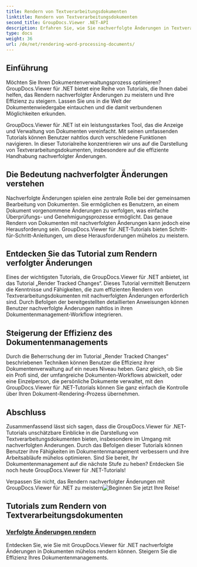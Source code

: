 ```yaml
---
title: Rendern von Textverarbeitungsdokumenten
linktitle: Rendern von Textverarbeitungsdokumenten
second_title: GroupDocs.Viewer .NET-API
description: Erfahren Sie, wie Sie nachverfolgte Änderungen in Textverarbeitungsdokumenten mit GroupDocs.Viewer für .NET effizient rendern. Verbessern Sie Ihre Fähigkeiten im Dokumentenmanagement.
type: docs
weight: 36
url: /de/net/rendering-word-processing-documents/
---
```


## Einführung

Möchten Sie Ihren Dokumentenverwaltungsprozess optimieren? GroupDocs.Viewer für .NET bietet eine Reihe von Tutorials, die Ihnen dabei helfen, das Rendern nachverfolgter Änderungen zu meistern und Ihre Effizienz zu steigern. Lassen Sie uns in die Welt der Dokumentenwiedergabe eintauchen und die damit verbundenen Möglichkeiten erkunden.

GroupDocs.Viewer für .NET ist ein leistungsstarkes Tool, das die Anzeige und Verwaltung von Dokumenten vereinfacht. Mit seinen umfassenden Tutorials können Benutzer nahtlos durch verschiedene Funktionen navigieren. In dieser Tutorialreihe konzentrieren wir uns auf die Darstellung von Textverarbeitungsdokumenten, insbesondere auf die effiziente Handhabung nachverfolgter Änderungen.

## Die Bedeutung nachverfolgter Änderungen verstehen

Nachverfolgte Änderungen spielen eine zentrale Rolle bei der gemeinsamen Bearbeitung von Dokumenten. Sie ermöglichen es Benutzern, an einem Dokument vorgenommene Änderungen zu verfolgen, was einfache Überprüfungs- und Genehmigungsprozesse ermöglicht. Das genaue Rendern von Dokumenten mit nachverfolgten Änderungen kann jedoch eine Herausforderung sein. GroupDocs.Viewer für .NET-Tutorials bieten Schritt-für-Schritt-Anleitungen, um diese Herausforderungen mühelos zu meistern.

## Entdecken Sie das Tutorial zum Rendern verfolgter Änderungen

Eines der wichtigsten Tutorials, die GroupDocs.Viewer für .NET anbietet, ist das Tutorial „Render Tracked Changes“. Dieses Tutorial vermittelt Benutzern die Kenntnisse und Fähigkeiten, die zum effizienten Rendern von Textverarbeitungsdokumenten mit nachverfolgten Änderungen erforderlich sind. Durch Befolgen der bereitgestellten detaillierten Anweisungen können Benutzer nachverfolgte Änderungen nahtlos in ihren Dokumentenmanagement-Workflow integrieren.

## Steigerung der Effizienz des Dokumentenmanagements

Durch die Beherrschung der im Tutorial „Render Tracked Changes“ beschriebenen Techniken können Benutzer die Effizienz ihrer Dokumentenverwaltung auf ein neues Niveau heben. Ganz gleich, ob Sie ein Profi sind, der umfangreiche Dokumenten-Workflows abwickelt, oder eine Einzelperson, die persönliche Dokumente verwaltet, mit den GroupDocs.Viewer für .NET-Tutorials können Sie ganz einfach die Kontrolle über Ihren Dokument-Rendering-Prozess übernehmen.

## Abschluss

Zusammenfassend lässt sich sagen, dass die GroupDocs.Viewer für .NET-Tutorials unschätzbare Einblicke in die Darstellung von Textverarbeitungsdokumenten bieten, insbesondere im Umgang mit nachverfolgten Änderungen. Durch das Befolgen dieser Tutorials können Benutzer ihre Fähigkeiten im Dokumentenmanagement verbessern und ihre Arbeitsabläufe mühelos optimieren. Sind Sie bereit, Ihr Dokumentenmanagement auf die nächste Stufe zu heben? Entdecken Sie noch heute GroupDocs.Viewer für .NET-Tutorials!

 Verpassen Sie nicht, das Rendern nachverfolgter Änderungen mit GroupDocs.Viewer für .NET zu meistern![Beginnen Sie jetzt Ihre Reise!](./render-tracked-changes/)
## Tutorials zum Rendern von Textverarbeitungsdokumenten
### [Verfolgte Änderungen rendern](./render-tracked-changes/)
Entdecken Sie, wie Sie mit GroupDocs.Viewer für .NET nachverfolgte Änderungen in Dokumenten mühelos rendern können. Steigern Sie die Effizienz Ihres Dokumentenmanagements.